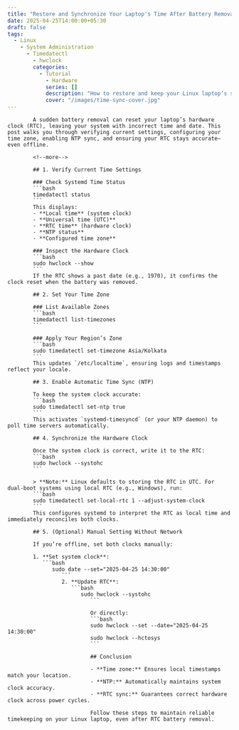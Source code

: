 ```yaml
---
title: "Restore and Synchronize Your Laptop's Time After Battery Removal"
date: 2025-04-25T14:00:00+05:30
draft: false
tags:
  - Linux
    - System Administration
      - Timedatectl
        - hwclock
        categories:
          - Tutorial
            - Hardware
            series: []
            description: "How to restore and keep your Linux laptop’s system and hardware clocks in sync after disconnecting the RTC battery."
            cover: "/images/time-sync-cover.jpg"
---
```


            A sudden battery removal can reset your laptop’s hardware clock (RTC), leaving your system with incorrect time and date. This post walks you through verifying current settings, configuring your time zone, enabling NTP sync, and ensuring your RTC stays accurate—even offline.

            <!--more-->

            ## 1. Verify Current Time Settings

            ### Check Systemd Time Status
            ```bash
            timedatectl status
            ```
            This displays:
            - **Local time** (system clock)
            - **Universal time (UTC)**
            - **RTC time** (hardware clock)
            - **NTP status**
            - **Configured time zone**

            ### Inspect the Hardware Clock
            ```bash
            sudo hwclock --show
            ```
            If the RTC shows a past date (e.g., 1970), it confirms the clock reset when the battery was removed.

            ## 2. Set Your Time Zone

            ### List Available Zones
            ```bash
            timedatectl list-timezones
            ```

            ### Apply Your Region’s Zone
            ```bash
            sudo timedatectl set-timezone Asia/Kolkata
            ```
            This updates `/etc/localtime`, ensuring logs and timestamps reflect your locale.

            ## 3. Enable Automatic Time Sync (NTP)

            To keep the system clock accurate:
            ```bash
            sudo timedatectl set-ntp true
            ```
            This activates `systemd-timesyncd` (or your NTP daemon) to poll time servers automatically.

            ## 4. Synchronize the Hardware Clock

            Once the system clock is correct, write it to the RTC:
            ```bash
            sudo hwclock --systohc
            ```

            > **Note:** Linux defaults to storing the RTC in UTC. For dual-boot systems using local RTC (e.g., Windows), run:
            ```bash
            sudo timedatectl set-local-rtc 1 --adjust-system-clock
            ```
            This configures systemd to interpret the RTC as local time and immediately reconciles both clocks.

            ## 5. (Optional) Manual Setting Without Network

            If you’re offline, set both clocks manually:

            1. **Set system clock**:
               ```bash
                  sudo date --set="2025-04-25 14:30:00"
                     ```
                     2. **Update RTC**:
                        ```bash
                           sudo hwclock --systohc
                              ```

                              Or directly:
                              ```bash
                              sudo hwclock --set --date="2025-04-25 14:30:00"
                              sudo hwclock --hctosys
                              ```

                              ## Conclusion

                              - **Time zone:** Ensures local timestamps match your location.
                              - **NTP:** Automatically maintains system clock accuracy.
                              - **RTC sync:** Guarantees correct hardware clock across power cycles.

                              Follow these steps to maintain reliable timekeeping on your Linux laptop, even after RTC battery removal.

